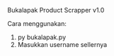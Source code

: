 Bukalapak Product Scrapper v1.0

Cara menggunakan:
1. py bukalapak.py
2. Masukkan username sellernya